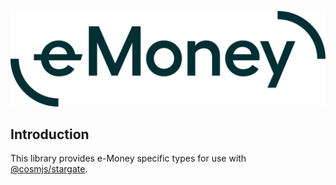 ![e-Money wordmark](docs/e-Money%20wordmark.svg)

## Introduction

This library provides e-Money specific types for use with [@cosmjs/stargate](https://github.com/cosmos/cosmjs/blob/main/packages/stargate).

